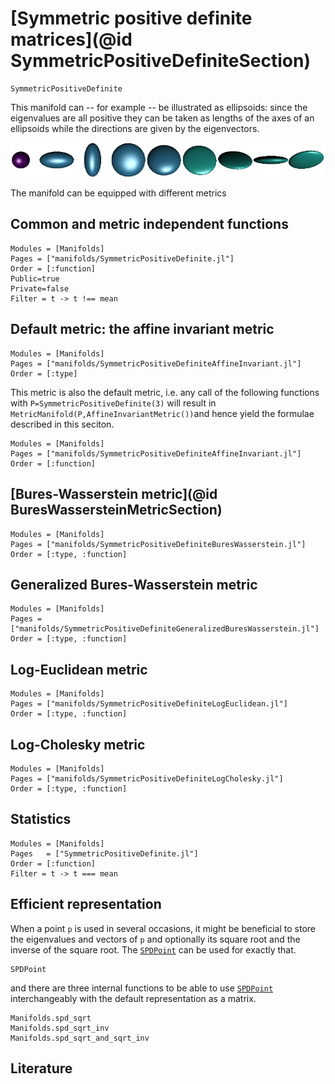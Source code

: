 # [Symmetric positive definite matrices](@id SymmetricPositiveDefiniteSection)

```@docs
SymmetricPositiveDefinite
```

This manifold can -- for example -- be illustrated as ellipsoids:  since the eigenvalues are all positive they can be taken as lengths of the axes of an ellipsoids while the directions are given by the eigenvectors.

![An example set of data](../assets/images/SPDSignal.png)

The manifold can be equipped with different metrics

## Common and metric independent functions

```@autodocs
Modules = [Manifolds]
Pages = ["manifolds/SymmetricPositiveDefinite.jl"]
Order = [:function]
Public=true
Private=false
Filter = t -> t !== mean
```

## Default metric: the affine invariant metric

```@autodocs
Modules = [Manifolds]
Pages = ["manifolds/SymmetricPositiveDefiniteAffineInvariant.jl"]
Order = [:type]
```

This metric is also the default metric, i.e. any call of the following functions with `P=SymmetricPositiveDefinite(3)` will result in `MetricManifold(P,AffineInvariantMetric())`and hence yield the formulae described in this seciton.

```@autodocs
Modules = [Manifolds]
Pages = ["manifolds/SymmetricPositiveDefiniteAffineInvariant.jl"]
Order = [:function]
```

## [Bures-Wasserstein metric](@id BuresWassersteinMetricSection)

```@autodocs
Modules = [Manifolds]
Pages = ["manifolds/SymmetricPositiveDefiniteBuresWasserstein.jl"]
Order = [:type, :function]
```

## Generalized Bures-Wasserstein metric

```@autodocs
Modules = [Manifolds]
Pages = ["manifolds/SymmetricPositiveDefiniteGeneralizedBuresWasserstein.jl"]
Order = [:type, :function]
```

## Log-Euclidean metric

```@autodocs
Modules = [Manifolds]
Pages = ["manifolds/SymmetricPositiveDefiniteLogEuclidean.jl"]
Order = [:type, :function]
```

## Log-Cholesky metric

```@autodocs
Modules = [Manifolds]
Pages = ["manifolds/SymmetricPositiveDefiniteLogCholesky.jl"]
Order = [:type, :function]
```

## Statistics

```@autodocs
Modules = [Manifolds]
Pages   = ["SymmetricPositiveDefinite.jl"]
Order = [:function]
Filter = t -> t === mean
```

## Efficient representation

When a point `p` is used in several occasions, it might be beneficial to store the eigenvalues
and vectors of `p` and optionally its square root and the inverse of the square root.
The [`SPDPoint`](@ref) can be used for exactly that.

```@docs
SPDPoint
```

and there are three internal functions to be able to use [`SPDPoint`](@ref) interchangeably
with the default representation as a matrix.

```@docs
Manifolds.spd_sqrt
Manifolds.spd_sqrt_inv
Manifolds.spd_sqrt_and_sqrt_inv
```

## Literature
